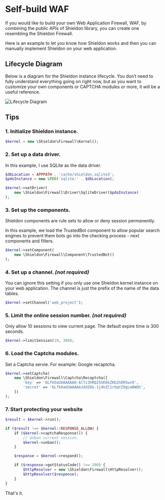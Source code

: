 # Self-build WAF

If you would like to build your own Web Application Firewall, WAF, by combining the public APIs of Shieldon library, you can create one resembling the Shieldon Firewall.

Here is an example to let you know how Shieldon works and then you can manually implement Shieldon on your web application.

## Lifecycle Diagram

Below is a diagram for the Shieldon instance lifecycle. You don’t need to fully understand everything going on right now, but as you want to customize your own components or CAPTCHA modules or more, it will be a useful reference.

![Lifecycle Diagram](https://i.imgur.com/9RLHFG1.png)

## Tips

### 1. Initialize Shieldon instance.

```php
$kernel = new \Shieldon\Firewall\Kernel();
```

### 2. Set up a data driver.

In this example, I use SQLite as the data driver.

```php
$dbLocation = APPPATH . 'cache/shieldon.sqlite3';
$pdoInstance = new \PDO('sqlite:' . $dbLocation);

$kernel->setDriver(
    new \Shieldon\Firewall\Driver\SqliteDriver($pdoInstance)
);
```

### 3. Set up the components.

Shieldon components are rule sets to allow or deny session permanently.

In this example, we load the TrustedBot component to allow popular search engines to prevent them bots go into the checking process - next components and filters.

```php
$kernel->setComponent(
    new \Shieldon\Firewall\Component\TrustedBot()
);
```

### 4. Set up a channel. *(not required)*

You can ignore this setting if you only use one Shieldon kernel instance on your web application. The channel is just the prefix of the name of the data tables.

```php
$kernel->setChannel('web_project');
```

### 5. Limit the online session number. *(not required)*

Only allow 10 sessions to view current page. The default expire time is 300 seconds.

```php
$kernel->limitSession(10, 300);
```

### 6. Load the Captcha modules.

Set a Captcha servie. For example: Google recaptcha.

```php
$kernel->setCaptcha(
    new \Shieldon\Firewall\Captcha\Recaptcha([
        'key' => '6LfkOaUUAAAAAH-AlTz3hRQ25SK8kZKb2hDRSwz9',
        'secret' => '6LfkOaUUAAAAAJddZ6k-1j4hZC1rOqYZ9gLm0WQh',
    ])
);
```

### 7. Start protecting your website

```php
$result = $kernel->run();

if ($result !== $kernel::RESPONSE_ALLOW) {
    if ($kernel->captchaResponse()) {
        // Unban current session.
        $kernel->unban();
    }

    $response = $kernel->respond();

    if ($response->getStatusCode() !== 200) {
        $httpResolver = new \Shieldon\Firewall\HttpResolver();
        $httpResolver($response);
    }
}

```

That's it.
